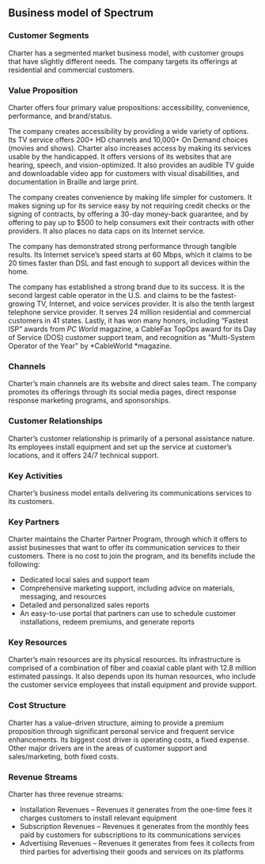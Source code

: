 Business model of Spectrum
--------------------------

 ### Customer Segments

 Charter has a segmented market business model, with customer groups that have slightly different needs. The company targets its offerings at residential and commercial customers.

 ### Value Proposition

 Charter offers four primary value propositions: accessibility, convenience, performance, and brand/status.

 The company creates accessibility by providing a wide variety of options. Its TV service offers 200+ HD channels and 10,000+ On Demand choices (movies and shows). Charter also increases access by making its services usable by the handicapped. It offers versions of its websites that are hearing, speech, and vision-optimized. It also provides an audible TV guide and downloadable video app for customers with visual disabilities, and documentation in Braille and large print.

 The company creates convenience by making life simpler for customers. It makes signing up for its service easy by not requiring credit checks or the signing of contracts, by offering a 30-day money-back guarantee, and by offering to pay up to $500 to help consumers exit their contracts with other providers. It also places no data caps on its Internet service.

 The company has demonstrated strong performance through tangible results. Its Internet service’s speed starts at 60 Mbps, which it claims to be 20 times faster than DSL and fast enough to support all devices within the home.

 The company has established a strong brand due to its success. It is the second largest cable operator in the U.S. and claims to be the fastest-growing TV, Internet, and voice services provider. It is also the tenth largest telephone service provider. It serves 24 million residential and commercial customers in 41 states. Lastly, it has won many honors, including “Fastest ISP“ awards from *PC World* magazine, a CableFax TopOps award for its Day of Service (DOS) customer support team, and recognition as "Multi-System Operator of the Year" by *CableWorld *magazine.

 ### Channels

 Charter’s main channels are its website and direct sales team. The company promotes its offerings through its social media pages, direct response response marketing programs, and sponsorships.

 ### Customer Relationships

 Charter’s customer relationship is primarily of a personal assistance nature. Its employees install equipment and set up the service at customer’s locations, and it offers 24/7 technical support.

 ### Key Activities

 Charter’s business model entails delivering its communications services to its customers.

 ### Key Partners

 Charter maintains the Charter Partner Program, through which it offers to assist businesses that want to offer its communication services to their customers. There is no cost to join the program, and its benefits include the following:

  * Dedicated local sales and support team
 * Comprehensive marketing support, including advice on materials, messaging, and resources
 * Detailed and personalized sales reports
 * An easy-to-use portal that partners can use to schedule customer installations, redeem premiums, and generate reports
  ### Key Resources

 Charter’s main resources are its physical resources. Its infrastructure is comprised of a combination of fiber and coaxial cable plant with 12.8 million estimated passings. It also depends upon its human resources, who include the customer service employees that install equipment and provide support.

 ### Cost Structure

 Charter has a value-driven structure, aiming to provide a premium proposition through significant personal service and frequent service enhancements. Its biggest cost driver is operating costs, a fixed expense. Other major drivers are in the areas of customer support and sales/marketing, both fixed costs.

 ### Revenue Streams

 Charter has three revenue streams:

  * Installation Revenues – Revenues it generates from the one-time fees it charges customers to install relevant equipment
 * Subscription Revenues – Revenues it generates from the monthly fees paid by customers for subscriptions to its communications services
 * Advertising Revenues – Revenues it generates from fees it collects from third parties for advertising their goods and services on its platforms